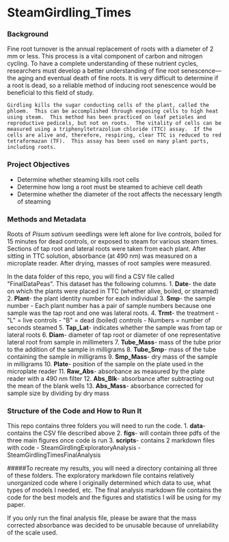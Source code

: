 # SteamGirdling_Times

### Background
  Fine root turnover is the annual replacement of roots with a diameter of 2 mm or less. This process is a vital component of carbon and nitrogen cycling. To have a complete understanding of these nutrient cycles, researchers must develop a better understanding of fine root senescence—the aging and eventual death of fine roots. It is very difficult to determine if a root is dead, so a reliable method of inducing root senescence would be beneficial to this field of study.  
  
	Girdling kills the sugar conducting cells of the plant, called the phloem.  This can be accomplished through exposing cells to high heat using steam.  This method has been practiced on leaf petioles and reproductive pedicels, but not on roots.  The vitality of cells can be measured using a triphenyltetrazolium chloride (TTC) assay.  If the cells are alive and, therefore, respiring, clear TTC is reduced to red tetraformazan (TF).  This assay has been used on many plant parts, including roots.
  
### Project Objectives
- Determine whether steaming kills root cells
- Determine how long a root must be steamed to achieve cell death
- Determine whether the diameter of the root affects the necessary length of steaming

### Methods and Metadata
  Roots of *Pisum sativum* seedlings were left alone for live controls, boiled for 15 minutes for dead controls, or exposed to steam for various steam times.  Sections of tap root and lateral roots were taken from each plant.  After sitting in TTC solution, absorbance (at 490 nm) was measured on a microplate reader.  After drying, masses of root samples were measured.
  
   In the data folder of this repo, you will find a CSV file called "FinalDataPeas".  This dataset has the following columns.
    1. **Date**- the date on which the plants were placed in TTC (whether alive, boiled, or steamed)
    2. **Plant**- the plant identity number for each individual
    3. **Smp**- the sample number 
       - Each plant number has a pair of sample numbers because one sample was the tap root and one was lateral roots.
    4. **Trmt**- the treatment
       -  "L" = live controls
       -  "B" = dead (boiled) controls
       -  Numbers = number of seconds steamed
    5. **Tap_Lat**- indicates whether the sample was from tap or lateral roots
    6. **Diam**- diameter of tap root or diameter of one representative lateral root from sample in millimeters
    7. **Tube_Mass**- mass of the tube prior to the addition of the sample in milligrams
    8. **Tube_Smp**- mass of the tube containing the sample in milligrams
    9. **Smp_Mass**- dry mass of the sample in milligrams
    10. **Plate**- position of the sample on the plate used in the microplate reader
    11. **Raw_Abs**- absorbance as measured by the plate reader with a 490 nm filter
    12. **Abs_Blk**- absorbance after subtracting out the mean of the blank wells
    13. **Abs_Mass**- absorbance corrected for sample size by dividing by dry mass
 
 ### Structure of the Code and How to Run It
  This repo contains three folders you will need to run the code.
      1. **data**- contains the CSV file described above
      2. **figs**- will contain three pdfs of the three main figures once code is run
      3. **scripts**- contains 2 markdown files with code
          - SteamGirdlingExploratoryAnalysis
          - SteamGirdlingTimesFinalAnalysis
	    
  #####To recreate my results, you will need a directory containing all three of these folders.  The exploratory markdown file contains   relatively unorganized code where I originally determined which data to use, what types of models I needed, etc.  The final analysis     markdown file contains the code for the best models and the figures and statistics I will be using for my paper.

  If you only run the final analysis file, please be aware that the mass corrected absorbance was decided to be unusable because of unreliability of the scale used.  

